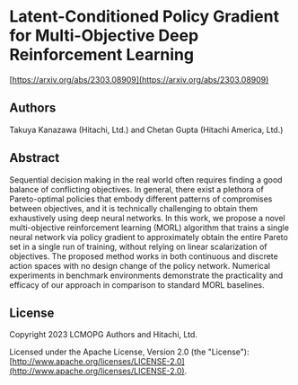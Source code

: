 # Latent-Conditioned Policy Gradient for Multi-Objective Deep Reinforcement Learning
[https://arxiv.org/abs/2303.08909](https://arxiv.org/abs/2303.08909)
## Authors
Takuya Kanazawa (Hitachi, Ltd.) and Chetan Gupta (Hitachi America, Ltd.)

## Abstract
Sequential decision making in the real world often requires finding a good balance of conflicting
objectives. In general, there exist a plethora of Pareto-optimal policies that embody different
patterns of compromises between objectives, and it is technically challenging to obtain them
exhaustively using deep neural networks. In this work, we propose a novel multi-objective reinforcement
learning (MORL) algorithm that trains a single neural network via policy gradient to
approximately obtain the entire Pareto set in a single run of training, without relying on linear
scalarization of objectives. The proposed method works in both continuous and discrete action spaces
with no design change of the policy network. Numerical experiments in benchmark environments
demonstrate the practicality and efficacy of our approach in comparison to standard MORL baselines.

## License
Copyright 2023 LCMOPG Authors and Hitachi, Ltd.

Licensed under the Apache License, Version 2.0 (the "License"): [http://www.apache.org/licenses/LICENSE-2.0](http://www.apache.org/licenses/LICENSE-2.0).
